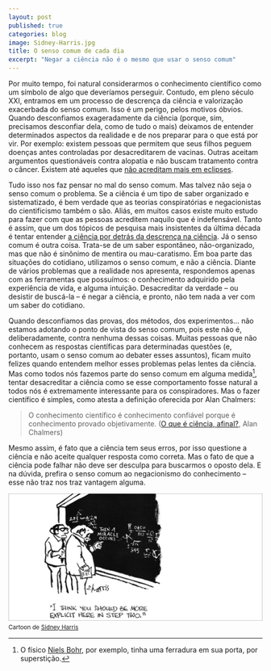 ```yaml
---
layout: post
published: true
categories: blog
image: Sidney-Harris.jpg
title: O senso comum de cada dia
excerpt: "Negar a ciência não é o mesmo que usar o senso comum"
---
```


Por muito tempo, foi natural considerarmos o conhecimento científico como um símbolo de algo que deveríamos perseguir. Contudo, em pleno século XXI, entramos em um processo de descrença da ciência e valorização exacerbada do senso comum. Isso é um perigo, pelos motivos óbvios. Quando desconfiamos exageradamente da ciência (porque, sim, precisamos desconfiar dela, como de tudo o mais) deixamos de entender determinados aspectos da realidade e de nos preparar para o que está por vir. Por exemplo: existem pessoas que permitem que seus filhos peguem doenças antes controladas por desacreditarem de vacinas. Outras aceitam argumentos questionáveis contra alopatia e não buscam tratamento contra o câncer. Existem até aqueles que [não acreditam mais em eclipses](https://theconversation.com/eclipse-of-reason-why-do-people-disbelieve-scientists-81068).

Tudo isso nos faz pensar no mal do senso comum. Mas talvez não seja o senso comum o problema. Se a ciência é um tipo de saber organizado e sistematizado, é bem verdade que as teorias conspiratórias e negacionistas do cientificismo também o são. Aliás, em muitos casos existe muito estudo para fazer com que as pessoas acreditem naquilo que é indefensável. Tanto é assim, que um dos tópicos de pesquisa mais insistentes da última década é tentar entender [a ciência por detrás da descrença na ciência](https://www.motherjones.com/politics/2011/04/denial-science-chris-mooney/). Já o senso comum é outra coisa. Trata-se de um saber espontâneo, não-organizado, mas que não é sinônimo de mentira ou mau-caratismo. Em boa parte das situações do cotidiano, utilizamos o senso comum, e não a ciência. Diante de vários problemas que a realidade nos apresenta, respondemos apenas com as ferramentas que possuímos: o conhecimento adquirido pela experiência de vida, e alguma intuição. Desacreditar da verdade – ou desistir de buscá-la – é negar a ciência, e pronto, não tem nada a ver com um saber do cotidiano.

Quando desconfiamos das provas, dos métodos, dos experimentos… não estamos adotando o ponto de vista do senso comum, pois este não é, deliberadamente, contra nenhuma dessas coisas. Muitas pessoas que não conhecem as respostas científicas para determinadas questões (e, portanto, usam o senso comum ao debater esses assuntos), ficam muito felizes quando entendem melhor esses problemas pelas lentes da ciência. Mas como todos nós fazemos parte do senso comum em alguma medida[^1], tentar desacreditar a ciência como se esse comportamento fosse natural a todos nós é extremamente interessante para os conspiradores. Mas o fazer científico é simples, como atesta a definição oferecida por Alan Chalmers:

 > O conhecimento científico é conhecimento confiável porque é conhecimento provado objetivamente. ([O que é ciência, afinal?](https://amzn.to/2F7ZTki), Alan Chalmers)

Mesmo assim, é fato que a ciência tem seus erros, por isso questione a ciência e não aceite qualquer resposta como correta. Mas o fato de que a ciência pode falhar não deve ser desculpa para buscarmos o oposto dela. E na dúvida, prefira o senso comum ao negacionismo do conhecimento –  esse não traz nos traz vantagem alguma.

[^1]: O físico <a href="https://g.co/kgs/njJ7JZ">Niels Bohr</a>, por exemplo, tinha uma ferradura em sua porta, por superstição. 

<img src="/assets/images/Sidney-Harris.jpg">
<small>Cartoon de <a href="https://g.co/kgs/dxm2L6">Sidney Harris</a></small>
